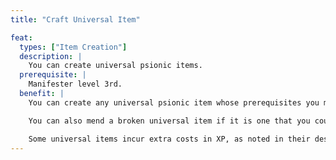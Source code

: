 ```yaml
---
title: "Craft Universal Item"

feat:
  types: ["Item Creation"]
  description: |
    You can create universal psionic items.
  prerequisite: |
    Manifester level 3rd.
  benefit: |
    You can create any universal psionic item whose prerequisites you meet. Crafting a universal psionic item takes one day for each 1,000 gp in its base price. To craft a universal psionic item, you must spend 1/25 of the item's base price in XP and use up raw materials costing one-half of this price.

    You can also mend a broken universal item if it is one that you could make. Doing so costs half the XP, half the raw materials, and half the time it would take to craft that item in the first place.

    Some universal items incur extra costs in XP, as noted in their descriptions. These costs are in addition to those derived from the item's base price. You must pay such a cost to create an item or to mend a broken one.
---
```

